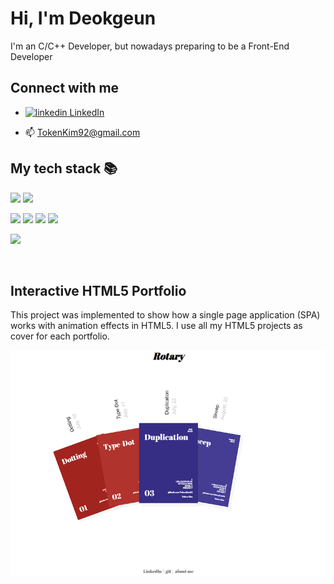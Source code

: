 # Hi, I'm Deokgeun

I'm an C/C++ Developer, but nowadays preparing to be a Front-End Developer
<br/>

## Connect with me

- <p>
    <a href="https://www.linkedin.com/in/deokgeun-kim-9189ab247/[removed]" rel="nofollow noreferrer">
      <img src="https://i.stack.imgur.com/gVE0j.png" alt="linkedin"> LinkedIn </img>
    </a>
  </p>
- :mailbox: TokenKim92@gmail.com
  <br/>

## My tech stack :books:

<p>
    <img src="https://img.shields.io/badge/C-A8B9CC?style=flat-square&logo=C&logoColor=white"/>
    <img src="https://img.shields.io/badge/C++-00599C?style=flat-square&logo=C++&logoColor=white"/>
</p>

<p>
    <img src="https://img.shields.io/badge/HTML5-E34F26?style=flat-square&logo=HTML5&logoColor=white"/>
    <img src="https://img.shields.io/badge/CSS3-1572B6?style=flat-square&logo=CSS3&logoColor=white"/>
    <img src="https://img.shields.io/badge/JavaScript-F7DF1E?style=flat-square&logo=JavaScript&logoColor=white"/>
    <img src="https://img.shields.io/badge/React-61DAFB?style=flat-square&logo=React&logoColor=white"/>
</p>

<p>
    <img src="https://img.shields.io/badge/Git-F05032?style=flat-square&logo=Git&logoColor=white"/>
</p>
<br/>

## Interactive HTML5 Portfolio

This project was implemented to show how a single page application (SPA) works with animation effects in HTML5. I use all my HTML5 projects as cover for each portfolio.

<a href="https://tokenkim92.github.io/Rotary/" target="blank">
  <img src="./imgs/Rotary.png" alt="Rotary"/>
</a>
